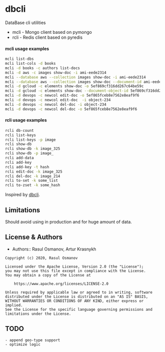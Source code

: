 # dbcli
DataBase cli utilities
* mcli - Mongo client based on pymongo
* rcli - Redis client based on pyredis

#### mcli usage examples
``` bash
mcli list-dbs
mcli list-cols -d books
mcli -d books -c authors list-docs
mcli -d aws -c images show-doc -i ami-eede2314
mcli --database aws --collection images show-doc -i ami-eede2314
mcli --database aws --collection images show-doc --document-id ami-eede2314
mcli -d gcloud -c elements show-doc -o 5ef869cf316dd267c64be59c
mcli -d gcloud -c elements show-doc --document-object-id 5ef869cf316dd267c64be59c
mcli -d devops -c newcol edit-doc -o 5ef865fceb8e7562e8eaf9f6
mcli -d devops -c newcol edit-doc  -i object-234
mcli -d devops -c newcol del-doc -i object-234
mcli -d devops -c newcol del-doc -o 5ef865fceb8e7562e8eaf9f6
```

#### rcli usage examples
```bash
rcli db-count
rcli list-keys
rcli list-keys -p image
rcli show-db
rcli show-db -k image_325
rcli show-db -p image_
rcli add-data
rcli add-key
rcli add-key -t hash
rcli edit-doc -k image_325
rcli del-doc -k image_214
rcli to-set -k some_list
rcli to-zset -k some_hash
```
Inspired by [dbcli](https://www.dbcli.com).

## Limitations

Should avoid using in production and for huge amount of data.


## License & Authors

- Authors:: Rasul Osmanov, Artur Krasnykh

```text
Copyright (c) 2020, Rasul Osmanov

Licensed under the Apache License, Version 2.0 (the "License");
you may not use this file except in compliance with the License.
You may obtain a copy of the License at

    https://www.apache.org/licenses/LICENSE-2.0

Unless required by applicable law or agreed to in writing, software
distributed under the License is distributed on an "AS IS" BASIS,
WITHOUT WARRANTIES OR CONDITIONS OF ANY KIND, either express or implied.
See the License for the specific language governing permissions and
limitations under the License.
```

## TODO
```text
- append geo-type support
- optimize logic
```

